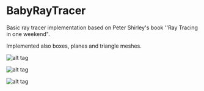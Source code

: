 # BabyRayTracer
Basic ray tracer implementation based on Peter Shirley's book ''Ray Tracing in one weekend". 

Implemented also boxes, planes and triangle meshes.

![alt tag](http://i68.tinypic.com/258pg1d.jpg)

![alt tag](http://i67.tinypic.com/vwpu2a.jpg)

![alt tag](http://i64.tinypic.com/rsg8eu.jpg)
